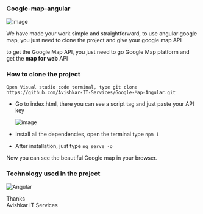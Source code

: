 ### Google-map-angular

![image](https://github.com/Avishkar-IT-Services/Google-Map-Angular/assets/137886016/60b40d31-7d0e-4b4c-b17f-60dff433a056)

We have made your work simple and straightforward, to use angular google map, you just need to clone the project and give your google map API 

to get the Google Map API, you just need to go Google Map platform and get the **map for web** API 

### How to clone the project 
``` Open Visual studio code terminal, type git clone https://github.com/Avishkar-IT-Services/Google-Map-Angular.git ```

- Go to index.html, there you can see a script tag and just paste your API key

  ![image](https://github.com/Avishkar-IT-Services/Google-Map-Angular/assets/137886016/c70755b5-7a8c-4353-8d72-e874f26125d8)

- Install all the dependencies, open the terminal type ``` npm i ```
- After installation, just type ``` ng serve -o ```

Now you can see the beautiful Google map in your browser.

### Technology used in the project 
![Angular](https://angular.io/assets/images/logos/angular/logo-nav@2x.png)

 Thanks <br>
Avishkar IT Services







